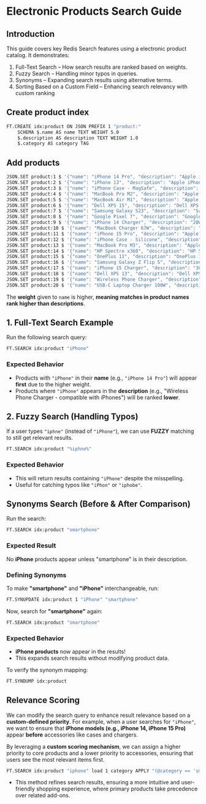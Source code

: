 # Electronic Products Search Guide

## Introduction
This guide covers key Redis Search features using a electronic product catalog. It demonstrates:

1. Full-Text Search – How search results are ranked based on weights.
2. Fuzzy Search – Handling minor typos in queries.
3. Synonyms – Expanding search results using alternative terms.
4. Sorting Based on a Custom Field – Enhancing search relevancy with custom ranking


## Create product index

```sh
FT.CREATE idx:product ON JSON PREFIX 1 "product:"
    SCHEMA $.name AS name TEXT WEIGHT 5.0
    $.description AS description TEXT WEIGHT 1.0
    $.category AS category TAG
```

## Add products
```sh
JSON.SET product:1 $ '{"name": "iPhone 14 Pro", "description": "Apple iPhone 14 Pro with A16 Bionic chip and 48MP camera.", "category": "smartphone"}'
JSON.SET product:2 $ '{"name": "iPhone 13", "description": "Apple iPhone 13 with A15 Bionic chip and dual-camera system.", "category": "smartphone"}'
JSON.SET product:3 $ '{"name": "iPhone Case - MagSafe", "description": "Official Apple MagSafe case for iPhone 14 Pro.", "category": "accessories"}'
JSON.SET product:4 $ '{"name": "MacBook Pro M2", "description": "Apple MacBook Pro with M2 chip and Retina display.", "category": "laptop"}'
JSON.SET product:5 $ '{"name": "MacBook Air M1", "description": "Apple MacBook Air with M1 chip, lightweight design, and long battery life.", "category": "laptop"}'
JSON.SET product:6 $ '{"name": "Dell XPS 15", "description": "Dell XPS 15 with Intel i7 processor and 4K OLED display.", "category": "laptop"}'
JSON.SET product:7 $ '{"name": "Samsung Galaxy S23", "description": "Samsung Galaxy S23 with Snapdragon 8 Gen 2 and Dynamic AMOLED display.", "category": "smartphone"}'
JSON.SET product:8 $ '{"name": "Google Pixel 7", "description": "Google Pixel 7 with Tensor G2 chip and AI-enhanced camera.", "category": "smartphone"}'
JSON.SET product:9 $ '{"name": "iPhone 14 Charger", "description": "20W USB-C fast charger compatible with iPhone 14 and later models.", "category": "accessories"}'
JSON.SET product:10 $ '{"name": "MacBook Charger 67W", "description": "67W USB-C power adapter for MacBook Air and MacBook Pro.", "category": "accessories"}'
JSON.SET product:11 $ '{"name": "iPhone 15 Pro", "description": "Apple iPhone 15 Pro with A17 Bionic chip and Titanium design.", "category": "smartphone"}'
JSON.SET product:12 $ '{"name": "iPhone Case - Silicone", "description": "Soft-touch silicone case for iPhone 15 Pro with microfiber lining.", "category": "accessories"}'
JSON.SET product:13 $ '{"name": "MacBook Pro M3", "description": "Apple MacBook Pro with M3 chip, Liquid Retina XDR display, and powerful GPU.", "category": "laptop"}'
JSON.SET product:14 $ '{"name": "HP Spectre x360", "description": "HP Spectre x360 convertible laptop with Intel i7 and OLED touchscreen.", "category": "laptop"}'
JSON.SET product:15 $ '{"name": "OnePlus 11", "description": "OnePlus 11 with Snapdragon 8 Gen 2, Hasselblad cameras, and 120Hz AMOLED display.", "category": "smartphone"}'
JSON.SET product:16 $ '{"name": "Samsung Galaxy Z Flip 5", "description": "Samsung foldable phone with 120Hz AMOLED display and Snapdragon 8 Gen 2.", "category": "smartphone"}'
JSON.SET product:17 $ '{"name": "iPhone 15 Charger", "description": "30W USB-C power adapter for iPhone 15 series.", "category": "accessories"}'
JSON.SET product:18 $ '{"name": "Dell XPS 13", "description": "Dell XPS 13 with Intel i5, InfinityEdge display, and lightweight design.", "category": "laptop"}'
JSON.SET product:19 $ '{"name": "Wireless Phone Charger", "description": "15W fast wireless charger for iPhone, Samsung, and Pixel devices.", "category": "accessories"}'
JSON.SET product:20 $ '{"name": "USB-C Laptop Charger 100W", "description": "100W USB-C charger compatible with MacBook, Dell XPS, and HP Spectre.", "category": "accessories"}'
```



The **weight** given to `name` is higher, **meaning matches in product names rank higher than descriptions**.

## 1. Full-Text Search Example

Run the following search query:

```sh
FT.SEARCH idx:product "iPhone"
```

### Expected Behavior

- Products with `"iPhone"` in their **name** (e.g., `"iPhone 14 Pro"`) will appear **first** due to the higher weight.
- Products where `"iPhone"` appears in the **description** (e.g., "Wireless Phone Charger - compatible with iPhones") will be ranked **lower**.

## 2. Fuzzy Search (Handling Typos)
If a user types `"iphne"` (instead of `"iPhone"`), we can use **FUZZY** matching to still get relevant results.

```sh
FT.SEARCH idx:product "%iphne%"
```

### Expected Behavior

- This will return results containing `"iPhone"` despite the misspelling.
- Useful for catching typos like `"iPhon"` or `"iphobe"`.

## Synonyms Search (Before & After Comparison)
Run the search:

```sh
FT.SEARCH idx:product "smartphone"
```

### Expected Result

No **iPhone** products appear unless "smartphone" is in their description.

### Defining Synonyms
To make **"smartphone"** and **"iPhone"** interchangeable, run:
```sh
FT.SYNUPDATE idx:product 1 "iPhone" "smartphone"
```

Now, search for **"smartphone"** again:

```sh
FT.SEARCH idx:product "smartphone"
```

### Expected Behavior

- **iPhone products** now appear in the results!
- This expands search results without modifying product data.

To verify the synonym mapping:

```sh
FT.SYNDUMP idx:product
```


## Relevance Scoring
We can modify the search query to enhance result relevance based on a **custom-defined priority**. For example, when a user searches for `"iPhone"`, we want to ensure that **iPhone models (e.g., iPhone 14, iPhone 15 Pro)** appear **before** accessories like cases and chargers.

By leveraging a **custom scoring mechanism**, we can assign a higher priority to core products and a lower priority to accessories, ensuring that users see the most relevant items first.

```sh
FT.SEARCH idx:product "iphone" load 1 category APPLY "(@category == 'smartphone') * 5 + (@category == 'accessories') * 3" AS r_score SORTBY r_score DESC
```

- This method refines search results, ensuring a more intuitive and user-friendly shopping experience, where primary products take precedence over related add-ons.